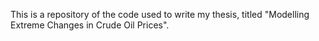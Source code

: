 This is a repository of the code used to write my thesis, titled "Modelling Extreme Changes in Crude Oil Prices".

